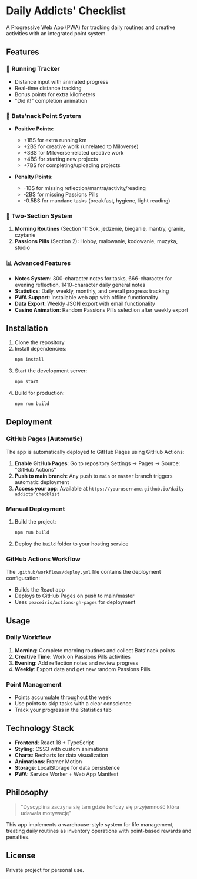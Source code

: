 # Daily Addicts' Checklist

A Progressive Web App (PWA) for tracking daily routines and creative activities with an integrated point system.

## Features

### 🏃 Running Tracker
- Distance input with animated progress
- Real-time distance tracking
- Bonus points for extra kilometers
- "Did it!" completion animation

### 💊 Bats'nack Point System
- **Positive Points:**
  - +1BS for extra running km
  - +2BS for creative work (unrelated to Miloverse)
  - +3BS for Miloverse-related creative work
  - +4BS for starting new projects
  - +7BS for completing/uploading projects

- **Penalty Points:**
  - -1BS for missing reflection/mantra/activity/reading
  - -2BS for missing Passions Pills
  - -0.5BS for mundane tasks (breakfast, hygiene, light reading)

### 📝 Two-Section System
1. **Morning Routines** (Section 1): Sok, jedzenie, bieganie, mantry, granie, czytanie
2. **Passions Pills** (Section 2): Hobby, malowanie, kodowanie, muzyka, studio

### 📊 Advanced Features
- **Notes System**: 300-character notes for tasks, 666-character for evening reflection, 1410-character daily general notes
- **Statistics**: Daily, weekly, monthly, and overall progress tracking
- **PWA Support**: Installable web app with offline functionality
- **Data Export**: Weekly JSON export with email functionality
- **Casino Animation**: Random Passions Pills selection after weekly export

## Installation

1. Clone the repository
2. Install dependencies:
   ```bash
   npm install
   ```
3. Start the development server:
   ```bash
   npm start
   ```
4. Build for production:
   ```bash
   npm run build
   ```

## Deployment

### GitHub Pages (Automatic)

The app is automatically deployed to GitHub Pages using GitHub Actions:

1. **Enable GitHub Pages**: Go to repository Settings → Pages → Source: "GitHub Actions"
2. **Push to main branch**: Any push to `main` or `master` branch triggers automatic deployment
3. **Access your app**: Available at `https://yourusername.github.io/daily-addicts'checklist`

### Manual Deployment

1. Build the project:
   ```bash
   npm run build
   ```
2. Deploy the `build` folder to your hosting service

### GitHub Actions Workflow

The `.github/workflows/deploy.yml` file contains the deployment configuration:
- Builds the React app
- Deploys to GitHub Pages on push to main/master
- Uses `peaceiris/actions-gh-pages` for deployment

## Usage

### Daily Workflow
1. **Morning**: Complete morning routines and collect Bats'nack points
2. **Creative Time**: Work on Passions Pills activities
3. **Evening**: Add reflection notes and review progress
4. **Weekly**: Export data and get new random Passions Pills

### Point Management
- Points accumulate throughout the week
- Use points to skip tasks with a clear conscience
- Track your progress in the Statistics tab

## Technology Stack

- **Frontend**: React 18 + TypeScript
- **Styling**: CSS3 with custom animations
- **Charts**: Recharts for data visualization
- **Animations**: Framer Motion
- **Storage**: LocalStorage for data persistence
- **PWA**: Service Worker + Web App Manifest

## Philosophy

> "Dyscyplina zaczyna się tam gdzie kończy się przyjemność która udawała motywację"

This app implements a warehouse-style system for life management, treating daily routines as inventory operations with point-based rewards and penalties.

## License

Private project for personal use.
